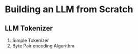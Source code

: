 # Building an LLM from Scratch

## LLM Tokenizer
1. Simple Tokenizer
2. Byte Pair encoding Algorithm